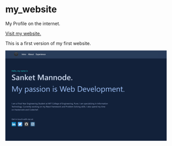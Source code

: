 # my_website
My Profile on the internet.

<a href="https://manmodesanket.netlify.com/" tarhet="_blank">Visit my website.</a>

This is a first version of my first website.

[<img src="img/ss.png" alt="Login" />](https://console.firebase.google.com)
